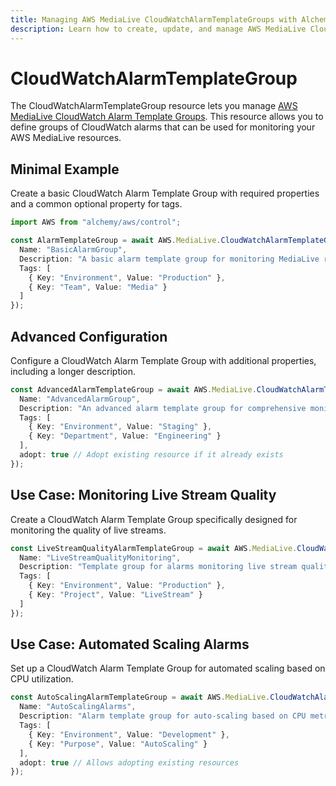 ```yaml
---
title: Managing AWS MediaLive CloudWatchAlarmTemplateGroups with Alchemy
description: Learn how to create, update, and manage AWS MediaLive CloudWatchAlarmTemplateGroups using Alchemy Cloud Control.
---
```


# CloudWatchAlarmTemplateGroup

The CloudWatchAlarmTemplateGroup resource lets you manage [AWS MediaLive CloudWatch Alarm Template Groups](https://docs.aws.amazon.com/medialive/latest/userguide/). This resource allows you to define groups of CloudWatch alarms that can be used for monitoring your AWS MediaLive resources.

## Minimal Example

Create a basic CloudWatch Alarm Template Group with required properties and a common optional property for tags.

```ts
import AWS from "alchemy/aws/control";

const AlarmTemplateGroup = await AWS.MediaLive.CloudWatchAlarmTemplateGroup("BasicAlarmTemplateGroup", {
  Name: "BasicAlarmGroup",
  Description: "A basic alarm template group for monitoring MediaLive resources",
  Tags: [
    { Key: "Environment", Value: "Production" },
    { Key: "Team", Value: "Media" }
  ]
});
```

## Advanced Configuration

Configure a CloudWatch Alarm Template Group with additional properties, including a longer description.

```ts
const AdvancedAlarmTemplateGroup = await AWS.MediaLive.CloudWatchAlarmTemplateGroup("AdvancedAlarmTemplateGroup", {
  Name: "AdvancedAlarmGroup",
  Description: "An advanced alarm template group for comprehensive monitoring of MediaLive applications",
  Tags: [
    { Key: "Environment", Value: "Staging" },
    { Key: "Department", Value: "Engineering" }
  ],
  adopt: true // Adopt existing resource if it already exists
});
```

## Use Case: Monitoring Live Stream Quality

Create a CloudWatch Alarm Template Group specifically designed for monitoring the quality of live streams.

```ts
const LiveStreamQualityAlarmTemplateGroup = await AWS.MediaLive.CloudWatchAlarmTemplateGroup("LiveStreamQualityAlarms", {
  Name: "LiveStreamQualityMonitoring",
  Description: "Template group for alarms monitoring live stream quality metrics",
  Tags: [
    { Key: "Environment", Value: "Production" },
    { Key: "Project", Value: "LiveStream" }
  ]
});
```

## Use Case: Automated Scaling Alarms

Set up a CloudWatch Alarm Template Group for automated scaling based on CPU utilization.

```ts
const AutoScalingAlarmTemplateGroup = await AWS.MediaLive.CloudWatchAlarmTemplateGroup("AutoScalingAlarms", {
  Name: "AutoScalingAlarms",
  Description: "Alarm template group for auto-scaling based on CPU metrics",
  Tags: [
    { Key: "Environment", Value: "Development" },
    { Key: "Purpose", Value: "AutoScaling" }
  ],
  adopt: true // Allows adopting existing resources
});
```